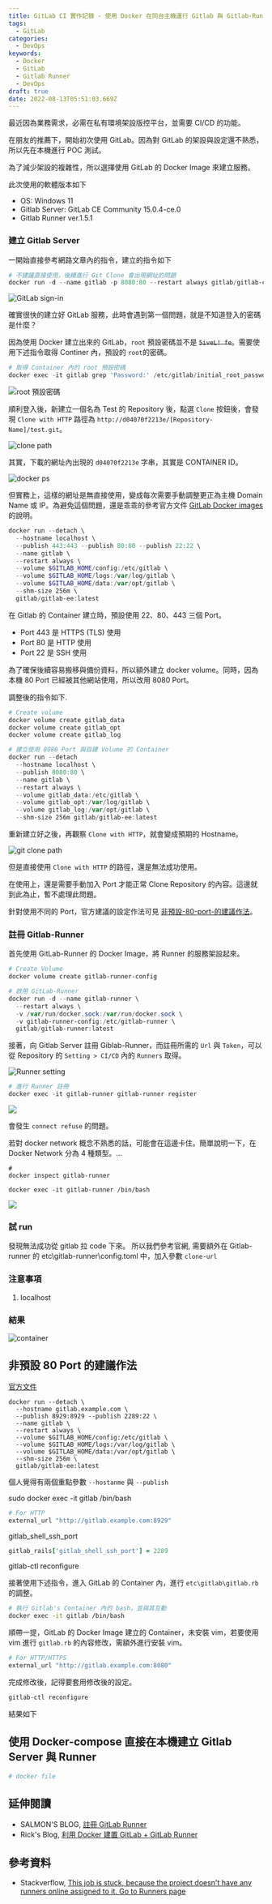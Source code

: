 ```yaml
---
title: GitLab CI 實作記錄 - 使用 Docker 在同台主機運行 Gitlab 與 Gitlab-Runner 
tags:
  - GitLab
categories:
  - DevOps
keywords:
  - Docker
  - GitLab
  - Gitlab Runner
  - DevOps
draft: true
date: 2022-08-13T05:51:03.669Z
---
```


最近因為業務需求，必需在私有環境架設版控平台，並需要 CI/CD 的功能。

在朋友的推薦下，開始初次使用 GitLab。因為對 GitLab 的架設與設定還不熟悉，所以先在本機進行 POC 測試。

為了減少架設的複雜性，所以選擇使用 GitLab 的 Docker Image 來建立服務。

此次使用的軟體版本如下

- OS: Windows 11
- Gitlab Server: GitLab CE Community  15.0.4-ce.0
- Gitlab Runner ver.1.5.1

<!--more-->

### 建立 Gitlab Server

一開始直接參考網路文章內的指令，建立的指令如下

``` powershell
# 不建議直接使用，後續進行 Git Clone 會出現網址的問題
docker run -d --name gitlab -p 8080:80 --restart always gitlab/gitlab-ce
```

![GitLab sign-in](gitlab_sigin_in.png)  

確實很快的建立好 GitLab 服務，此時會遇到第一個問題，就是不知道登入的密碼是什麼？

因為使用 Docker 建立出來的 GitLab，`root` 預設密碼並不是 ~~`5iveL! fe`~~。需要使用下述指令取得 Continer 內，預設的 `root`的密碼。

``` powershell
# 取得 Container 內的 root 預設密碼
docker exec -it gitlab grep 'Password:' /etc/gitlab/initial_root_password
```

![root 預設密碼](docker_gitlab_initial_root_pwd.png)  

順利登入後，新建立一個名為 Test 的 Repository 後，點選 `Clone` 按鈕後，會發現 `Clone with HTTP` 路徑為 `http://d04070f2213e/[Repository-Name]/test.git`。

![clone path](gitlab_clone_http_bad.png)

其實，下載的網址內出現的 `d04070f2213e` 字串，其實是 CONTAINER ID。

![docker ps](docker_ps_only_gitlab.png)  

但實務上，這樣的網址是無直接使用，變成每次需要手動調整更正為主機 Domain Name 或 IP。為避免這個問題，還是乖乖的參考官方文件 [GitLab Docker images](https://docs.gitlab.com/ee/install/docker.html#install-gitlab-using-docker-engine) 的說明。

``` powershell
docker run --detach \
  --hostname localhost \
  --publish 443:443 --publish 80:80 --publish 22:22 \
  --name gitlab \
  --restart always \
  --volume $GITLAB_HOME/config:/etc/gitlab \
  --volume $GITLAB_HOME/logs:/var/log/gitlab \
  --volume $GITLAB_HOME/data:/var/opt/gitlab \
  --shm-size 256m \
  gitlab/gitlab-ee:latest
```

在 Gitlab 的 Container 建立時，預設使用 22、80、443 三個 Port。

- Port 443 是 HTTPS (TLS) 使用
- Port 80 是 HTTP 使用
- Port 22 是 SSH 使用

為了確保後續容易搬移與備份資料，所以額外建立 docker volume。同時，因為本機 80 Port 已經被其他網站使用，所以改用 8080 Port。

調整後的指令如下.

``` powershell
# Create volume
docker volume create gitlab_data
docker volume create gitlab_opt
docker volume create gitlab_log

# 建立使用 8080 Port 與自建 Volume 的 Container
docker run --detach
  --hostname localhost \
  --publish 8080:80 \
  --name gitlab \
  --restart always \
  --volume gitlab_data:/etc/gitlab \
  --volume gitlab_opt:/var/log/gitlab \
  --volume gitlab_log:/var/opt/gitlab \
  --shm-size 256m gitlab/gitlab-ee:latest
```

重新建立好之後，再觀察 `Clone with HTTP`，就會變成預期的 Hostname。

![git clone path](clone_localhost.png)

但是直接使用 `Clone with HTTP` 的路徑，還是無法成功使用。

在使用上，還是需要手動加入 Port 才能正常 Clone Repository 的內容。這邊就到此為止，暫不處理此問題。

針對使用不同的 Port，官方建議的設定作法可見 [非預設-80-port-的建議作法](#非預設-80-port-的建議作法)。

### 註冊 Gitlab-Runner

首先使用 GitLab-Runner 的 Docker Image，將 Runner 的服務架設起來。

``` powershell
# Create Volume
docker volume create gitlab-runner-config

# 啟用 GitLab-Runner
docker run -d --name gitlab-runner \
  --restart always \
  -v /var/run/docker.sock:/var/run/docker.sock \
  -v gitlab-runner-config:/etc/gitlab-runner \
  gitlab/gitlab-runner:latest
```

接著，向 Gitlab Server 註冊 Giblab-Runner，而註冊所需的 `Url` 與 `Token`，可以從 Repository 的 `Setting > CI/CD` 內的 `Runners` 取得。

![Runner setting](gitlab_registor_runner.png)  

``` powershell
# 進行 Runner 註冊
docker exec -it gitlab-runner gitlab-runner register
```

![](WindowsTerminal_20220815_151135_8g5d4.png)

會發生 `connect refuse` 的問題。


若對 docker network 概念不熟悉的話，可能會在這邊卡住。簡單說明一下，在 Docker Network 分為 4 種類型。...

``` docker
# 
docker inspect gitlab-runner

docker exec -it gitlab-runner /bin/bash
```

![](WindowsTerminal_20220815_152804_UYL6H.png)

### 試 run

發現無法成功從 gitlab 拉 code 下來。
所以我們參考官網, 需要額外在 Gitlab-runner 的 etc\gitlab-runner\config.toml 中，加入參數 `clone-url`

### 注意事項

1. localhost

### 結果

![container](container_list.png)

## 非預設 80 Port 的建議作法

[官方文件](https://docs.gitlab.com/ee/install/docker.html#expose-gitlab-on-different-ports)

``` docker {linenos=inline, hl_lines=["2-3"]}
docker run --detach \
  --hostname gitlab.example.com \
  --publish 8929:8929 --publish 2289:22 \
  --name gitlab \
  --restart always \
  --volume $GITLAB_HOME/config:/etc/gitlab \
  --volume $GITLAB_HOME/logs:/var/log/gitlab \
  --volume $GITLAB_HOME/data:/var/opt/gitlab \
  --shm-size 256m \
  gitlab/gitlab-ee:latest
```

個人覺得有兩個重點參數 `--hostanme` 與 `--publish`

sudo docker exec -it gitlab /bin/bash

```ruby
# For HTTP
external_url "http://gitlab.example.com:8929"
```

gitlab_shell_ssh_port

``` ruby
gitlab_rails['gitlab_shell_ssh_port'] = 2289
```

gitlab-ctl reconfigure

接著使用下述指令，進入 GitLab 的 Container 內，進行 `etc\gitlab\gitlab.rb` 的調整。

``` bash
# 執行 Gitlab's Container 內的 bash，並與其互動
docker exec -it gitlab /bin/bash
```

順帶一提，GitLab 的 Docker Image 建立的 Container，未安裝 vim，若要使用 vim 進行 `gitlab.rb` 的內容修改，需額外進行安裝 vim。

``` rb
# For HTTP/HTTPS
external_url "http://gitlab.example.com:8080"

```

完成修改後，記得要套用修改後的設定。

``` bash
gitlab-ctl reconfigure
```

結果如下

## 使用 Docker-compose 直接在本機建立 Gitlab Server 與 Runner

``` dockerfile
# docker file

```

## 延伸閱讀

- SALMON'S BLOG, [註冊 GitLab Runner](https://blog.salmon.tw/2018/05/08/%E8%A8%BB%E5%86%8A%20GitLab%20Runner/)
- Rick's Blog, [利用 Docker 建置 GitLab + GitLab Runner](https://www.rickjiang.dev/blog/gitlab-and-gitlab-runner-with-docker)

## 參考資料

- Stackverflow, [This job is stuck, because the project doesn't have any runners online assigned to it. Go to Runners page](https://stackoverflow.com/questions/53370840/sthis-job-is-stuck-because-the-project-doesnt-have-any-runners-online-assigned)
